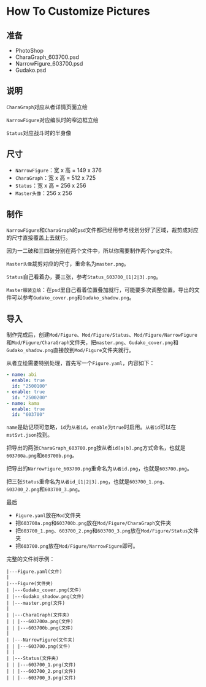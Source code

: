 # How To Customize Pictures

## 准备

- PhotoShop
- CharaGraph_603700.psd
- NarrowFigure_603700.psd
- Gudako.psd

## 说明

`CharaGraph`对应从者详情页面立绘

`NarrowFigure`对应编队时的窄边框立绘

`Status`对应战斗时的半身像

## 尺寸

- `NarrowFigure`：宽 x 高 = 149 x 376
- `CharaGraph`：宽 x 高 = 512 x 725
- `Status`：宽 x 高 = 256 x 256
- `Master头像`：256 x 256

## 制作

`NarrowFigure`和`CharaGraph`的`psd`文件都已经用参考线划分好了区域，裁剪成对应的尺寸直接覆盖上去就行。

因为一二破和三四破分别在两个文件中，所以你需要制作两个`png`文件。

`Master头像`裁剪对应的尺寸，重命名为`master.png`。

`Status`自己看着办，要三张，参考`Status_603700_[1|2|3].png`。

`Master服装立绘`：在`psd`里自己看着位置叠加就行，可能要多次调整位置。导出的文件可以参考`Gudako_cover.png`和`Gudako_shadow.png`。

## 导入

制作完成后，创建`Mod/Figure`、`Mod/Figure/Status`、`Mod/Figure/NarrowFigure`和`Mod/Figure/CharaGraph`文件夹，把`master.png`、`Gudako_cover.png`和`Gudako_shadow.png`直接放到`Mod/Figure`文件夹就行。

从者立绘需要特别处理，首先写一个`Figure.yaml`，内容如下：

```yaml
- name: abi
  enable: true
  id: "2500100"
- enable: true
  id: "2500200"
- name: kama
  enable: true
  id: "603700"
```

`name`是助记项可忽略，`id`为`从者id`，`enable`为`true`时启用。`从者id`可以在`mstSvt.json`找到。

把导出的两张`CharaGraph_603700.png`按从者`id[a|b].png`方式命名，也就是`603700a.png`和`603700b.png`。

把导出的`NarrowFigure_603700.png`重命名为`从者id.png`，也就是`603700.png`。

把三张`Status`重命名为`从者id_[1|2|3].png`，也就是`603700_1.png`、`603700_2.png`和`603700_3.png`。



最后

- `Figure.yaml`放在`Mod`文件夹
- 把`603700a.png`和`603700b.png`放在`Mod/Figure/CharaGraph`文件夹
- 把`603700_1.png`、`603700_2.png`和`603700_3.png`放在`Mod/Figure/Status`文件夹
- 把`603700.png`放在`Mod/Figure/NarrowFigure`即可。

完整的文件树示例：

```shell
|---Figure.yaml(文件)
|
|---Figure(文件夹)
| |---Gudako_cover.png(文件)
| |---Gudako_shadow.png(文件)
| |---master.png(文件)
|
| |---CharaGraph(文件夹)
| | |---603700a.png(文件)
| | |---603700b.png(文件)
|
| |---NarrowFigure(文件夹)
| | |---603700.png(文件)
| |
| |---Status(文件夹)
| | |---603700_1.png(文件)
| | |---603700_2.png(文件)
| | |---603700_3.png(文件)
```

